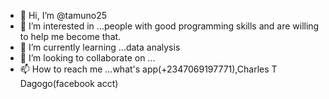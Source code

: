 - 👋 Hi, I’m @tamuno25
- 👀 I’m interested in ...people with good programming skills and are willing to help me become that.
- 🌱 I’m currently learning ...data analysis
- 💞️ I’m looking to collaborate on ...
- 📫 How to reach me ...what's app(+2347069197771),Charles T Dagogo(facebook acct)
<!---
tamuno25/tamuno25 is a ✨ special ✨ repository because its `README.md` (this file) appears on your GitHub profile.
You can click the Preview link to take a look at your changes.
--->
